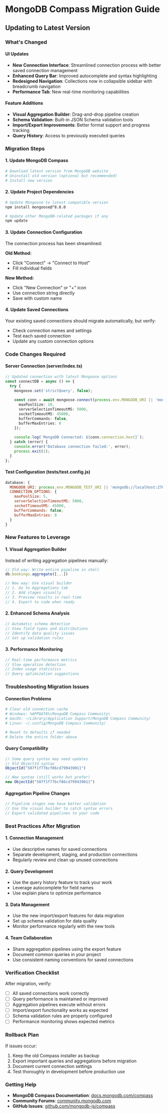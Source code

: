 # MongoDB Compass Migration Guide

## Updating to Latest Version

### What's Changed

#### UI Updates
- **New Connection Interface**: Streamlined connection process with better saved connection management
- **Enhanced Query Bar**: Improved autocomplete and syntax highlighting
- **Redesigned Navigation**: Collections now in collapsible sidebar with breadcrumb navigation
- **Performance Tab**: New real-time monitoring capabilities

#### Feature Additions
- **Visual Aggregation Builder**: Drag-and-drop pipeline creation
- **Schema Validation**: Built-in JSON Schema validation tools
- **Import/Export Improvements**: Better format support and progress tracking
- **Query History**: Access to previously executed queries

### Migration Steps

#### 1. Update MongoDB Compass
```bash
# Download latest version from MongoDB website
# Uninstall old version (optional but recommended)
# Install new version
```

#### 2. Update Project Dependencies
```bash
# Update Mongoose to latest compatible version
npm install mongoose@^8.8.0

# Update other MongoDB-related packages if any
npm update
```

#### 3. Update Connection Configuration
The connection process has been streamlined:

**Old Method:**
- Click "Connect" → "Connect to Host"
- Fill individual fields

**New Method:**
- Click "New Connection" or "+" icon
- Use connection string directly
- Save with custom name

#### 4. Update Saved Connections
Your existing saved connections should migrate automatically, but verify:
- Check connection names and settings
- Test each saved connection
- Update any custom connection options

### Code Changes Required

#### Server Connection (server/index.ts)
```typescript
// Updated connection with latest Mongoose options
const connectDB = async () => {
  try {
    mongoose.set('strictQuery', false);
    
    const conn = await mongoose.connect(process.env.MONGODB_URI || 'mongodb://localhost:27017/parkease', {
      maxPoolSize: 10,
      serverSelectionTimeoutMS: 5000,
      socketTimeoutMS: 45000,
      bufferCommands: false,
      bufferMaxEntries: 0
    });
    
    console.log(`MongoDB Connected: ${conn.connection.host}`);
  } catch (error) {
    console.error('Database connection failed:', error);
    process.exit(1);
  }
};
```

#### Test Configuration (tests/test.config.js)
```javascript
database: {
  MONGODB_URI: process.env.MONGODB_TEST_URI || 'mongodb://localhost:27017/parkease_test',
  CONNECTION_OPTIONS: {
    maxPoolSize: 5,
    serverSelectionTimeoutMS: 5000,
    socketTimeoutMS: 45000,
    bufferCommands: false,
    bufferMaxEntries: 0
  }
}
```

### New Features to Leverage

#### 1. Visual Aggregation Builder
Instead of writing aggregation pipelines manually:
```javascript
// Old way: Write entire pipeline in shell
db.bookings.aggregate([...])

// New way: Use visual builder
// 1. Go to Aggregations tab
// 2. Add stages visually
// 3. Preview results in real-time
// 4. Export to code when ready
```

#### 2. Enhanced Schema Analysis
```javascript
// Automatic schema detection
// View field types and distributions
// Identify data quality issues
// Set up validation rules
```

#### 3. Performance Monitoring
```javascript
// Real-time performance metrics
// Slow operation detection
// Index usage statistics
// Query optimization suggestions
```

### Troubleshooting Migration Issues

#### Connection Problems
```bash
# Clear old connection cache
# Windows: %APPDATA%\MongoDB Compass Community\
# macOS: ~/Library/Application Support/MongoDB Compass Community/
# Linux: ~/.config/MongoDB Compass Community/

# Reset to defaults if needed
# Delete the entire folder above
```

#### Query Compatibility
```javascript
// Some query syntax may need updates
// Old ObjectId syntax
ObjectId("507f1f77bcf86cd799439011")

// New syntax (still works but prefer)
new ObjectId("507f1f77bcf86cd799439011")
```

#### Aggregation Pipeline Changes
```javascript
// Pipeline stages now have better validation
// Use the visual builder to catch syntax errors
// Export validated pipelines to your code
```

### Best Practices After Migration

#### 1. Connection Management
- Use descriptive names for saved connections
- Separate development, staging, and production connections
- Regularly review and clean up unused connections

#### 2. Query Development
- Use the query history feature to track your work
- Leverage autocomplete for field names
- Use explain plans to optimize performance

#### 3. Data Management
- Use the new import/export features for data migration
- Set up schema validation for data quality
- Monitor performance regularly with the new tools

#### 4. Team Collaboration
- Share aggregation pipelines using the export feature
- Document common queries in your project
- Use consistent naming conventions for saved connections

### Verification Checklist

After migration, verify:
- [ ] All saved connections work correctly
- [ ] Query performance is maintained or improved
- [ ] Aggregation pipelines execute without errors
- [ ] Import/export functionality works as expected
- [ ] Schema validation rules are properly configured
- [ ] Performance monitoring shows expected metrics

### Rollback Plan

If issues occur:
1. Keep the old Compass installer as backup
2. Export important queries and aggregations before migration
3. Document current connection settings
4. Test thoroughly in development before production use

### Getting Help

- **MongoDB Compass Documentation**: [docs.mongodb.com/compass](https://docs.mongodb.com/compass)
- **Community Forums**: [community.mongodb.com](https://community.mongodb.com)
- **GitHub Issues**: [github.com/mongodb-js/compass](https://github.com/mongodb-js/compass)